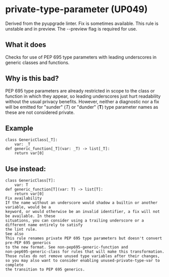 # private-type-parameter (UP049)
Derived from the pyupgrade linter.
Fix is sometimes available.
This rule is unstable and in preview. The --preview flag is required for use.
## What it does
Checks for use of PEP 695 type parameters with leading underscores in generic classes and
functions.
## Why is this bad?
PEP 695 type parameters are already restricted in scope to the class or function in which they
appear, so leading underscores just hurt readability without the usual privacy benefits.
However, neither a diagnostic nor a fix will be emitted for "sunder" (_T_) or "dunder"
(__T__) type parameter names as these are not considered private.
## Example
```
class GenericClass[_T]:
    var: _T
def generic_function[_T](var: _T) -> list[_T]:
    return var[0]
```
## Use instead:
```
class GenericClass[T]:
    var: T
def generic_function[T](var: T) -> list[T]:
    return var[0]
Fix availability
If the name without an underscore would shadow a builtin or another variable, would be a
keyword, or would otherwise be an invalid identifier, a fix will not be available. In these
situations, you can consider using a trailing underscore or a different name entirely to satisfy
the lint rule.
See also
This rule renames private PEP 695 type parameters but doesn't convert pre-PEP 695 generics
to the new format. See non-pep695-generic-function and
non-pep695-generic-class for rules that will make this transformation.
Those rules do not remove unused type variables after their changes,
so you may also want to consider enabling unused-private-type-var to complete
the transition to PEP 695 generics.
```